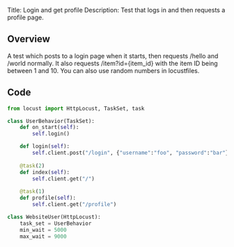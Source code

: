 Title: Login and get profile
Description: Test that logs in and then requests a profile page.

## Overview

A test which posts to a login page when it starts, then requests /hello and /world normally. It also 
requests /item?id={item_id} with the item ID being between 1 and 10. You can also use random numbers in 
locustfiles.

## Code

```python
from locust import HttpLocust, TaskSet, task

class UserBehavior(TaskSet):
    def on_start(self):        
        self.login()    

    def login(self):
        self.client.post("/login", {"username":"foo", "password":"bar"})
    
    @task(2)
    def index(self):
        self.client.get("/")   
    
    @task(1)
    def profile(self):
        self.client.get("/profile")

class WebsiteUser(HttpLocust):
    task_set = UserBehavior
    min_wait = 5000
    max_wait = 9000
```
